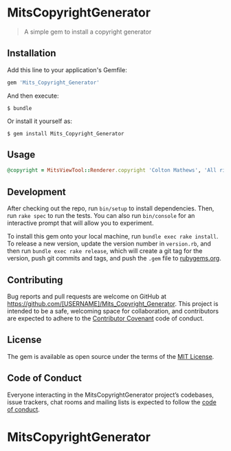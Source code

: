 # MitsCopyrightGenerator

> A simple gem to install a copyright generator

## Installation

Add this line to your application's Gemfile:

```ruby
gem 'Mits_Copyright_Generator'
```

And then execute:

    $ bundle

Or install it yourself as:

    $ gem install Mits_Copyright_Generator

## Usage

```ruby
@copyright = MitsViewTool::Renderer.copyright 'Colton Mathews', 'All rights reserved'
```

## Development

After checking out the repo, run `bin/setup` to install dependencies. Then, run `rake spec` to run the tests. You can also run `bin/console` for an interactive prompt that will allow you to experiment.

To install this gem onto your local machine, run `bundle exec rake install`. To release a new version, update the version number in `version.rb`, and then run `bundle exec rake release`, which will create a git tag for the version, push git commits and tags, and push the `.gem` file to [rubygems.org](https://rubygems.org).

## Contributing

Bug reports and pull requests are welcome on GitHub at https://github.com/[USERNAME]/Mits_Copyright_Generator. This project is intended to be a safe, welcoming space for collaboration, and contributors are expected to adhere to the [Contributor Covenant](http://contributor-covenant.org) code of conduct.

## License

The gem is available as open source under the terms of the [MIT License](http://opensource.org/licenses/MIT).

## Code of Conduct

Everyone interacting in the MitsCopyrightGenerator project’s codebases, issue trackers, chat rooms and mailing lists is expected to follow the [code of conduct](https://github.com/[USERNAME]/Mits_Copyright_Generator/blob/master/CODE_OF_CONDUCT.md).
# MitsCopyrightGenerator
